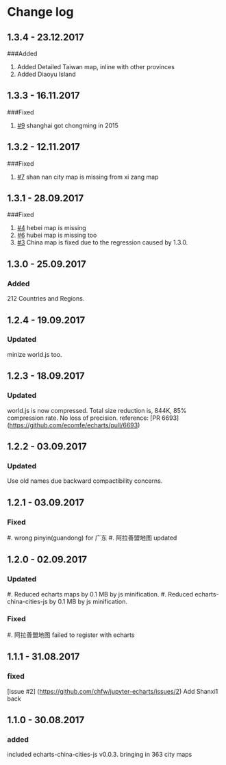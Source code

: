 # Change log

## 1.3.4 - 23.12.2017

###Added

1. Added Detailed Taiwan map, inline with other provinces
2. Added Diaoyu Island

## 1.3.3 - 16.11.2017

###Fixed

1. [#9](https://github.com/chfw/jupyter-echarts/issues/9) shanghai got chongming in 2015

## 1.3.2 - 12.11.2017

###Fixed

1. [#7](https://github.com/chfw/jupyter-echarts/issues/7) shan nan city map is missing from xi zang map

## 1.3.1 - 28.09.2017

###Fixed

1. [#4](https://github.com/chfw/jupyter-echarts/issues/4) hebei map is missing
1. [#6](https://github.com/chfw/jupyter-echarts/issues/6) hubei map is missing too
1. [#3](https://github.com/chfw/jupyter-echarts/issues/3) China map is fixed due to
   the regression caused by 1.3.0.

## 1.3.0 - 25.09.2017

### Added

212 Countries and Regions.

## 1.2.4 - 19.09.2017

### Updated

minize world.js too.

## 1.2.3 - 18.09.2017

### Updated

world.js is now compressed. Total size reduction is, 844K, 85% compression rate.
No loss of precision. reference: [PR 6693] (https://github.com/ecomfe/echarts/pull/6693)

## 1.2.2 - 03.09.2017

### Updated

Use old names due backward compactibility concerns.

## 1.2.1 - 03.09.2017

### Fixed

#. wrong pinyin(guandong) for 广东
#. 阿拉善盟地图 updated

## 1.2.0 - 02.09.2017

### Updated

#. Reduced echarts maps by 0.1 MB by js minification.
#. Reduced echarts-china-cities-js by 0.1 MB by js minification.

### Fixed

#. 阿拉善盟地图 failed to register with echarts

## 1.1.1 - 31.08.2017

### fixed

[issue #2] (https://github.com/chfw/jupyter-echarts/issues/2) Add Shanxi1 back

## 1.1.0 - 30.08.2017

### added

included echarts-china-cities-js v0.0.3. bringing in 363 city maps


